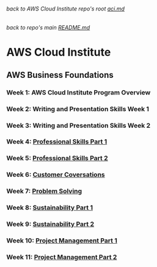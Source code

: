 ###### back to AWS Cloud Institute repo's root [aci.md](../aci.md)
###### back to repo's main [README.md](../../../README.md)
# AWS Cloud Institute
## AWS Business Foundations
### Week 1: AWS Cloud Institute Program Overview
### Week 2: Writing and Presentation Skills Week 1
### Week 3: Writing and Presentation Skills Week 2
### Week 4: [Professional Skills Part 1](./w04professionalskillsp1.md)
### Week 5: [Professional Skills Part 2]()
### Week 6: [Customer Coversations](./w06customerconversations.md)
### Week 7: [Problem Solving](./w07problemsolving.md)
### Week 8: [Sustainability Part 1](./w08sustainabilityp1.md)
### Week 9: [Sustainability Part 2](./w09sustainabilityp2.md)
### Week 10: [Project Management Part 1](./w10projectmanagementp1.md)
### Week 11: [Project Management Part 2](./w11projectmanagementp2.md)
